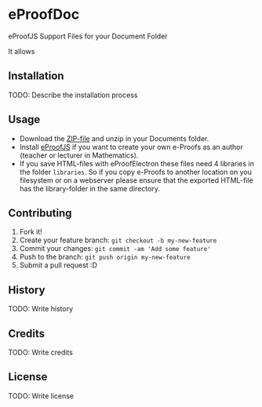 # eProofDoc
eProofJS Support Files for your Document Folder

It allows

## Installation

TODO: Describe the installation process

## Usage

* Download the [ZIP-file](https://github.com/niebert/eProofDoc/archive/master.zip) and unzip in your Documents folder.
* Install [eProofJS](https://github.com/niebert/eProofJS) if you want to create your own e-Proofs as an author (teacher or lecturer in Mathematics).
* If you save HTML-files with eProofElectron these files need 4 libraries in the folder `libraries`. So if you copy e-Proofs to another location on you filesystem or on a webserver please ensure that the exported HTML-file  has the library-folder in the same directory.  


## Contributing

1. Fork it!
2. Create your feature branch: `git checkout -b my-new-feature`
3. Commit your changes: `git commit -am 'Add some feature'`
4. Push to the branch: `git push origin my-new-feature`
5. Submit a pull request :D

## History

TODO: Write history

## Credits

TODO: Write credits

## License

TODO: Write license
